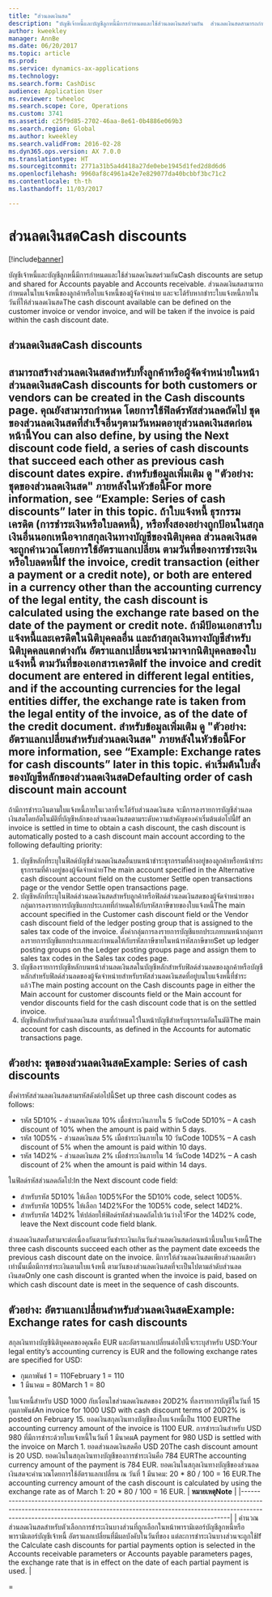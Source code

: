 ```yaml
---
title: "ส่วนลดเงินสด"
description: "บัญชีเจ้าหนี้และบัญชีลูกหนี้มีการกำหนดและใช้ส่วนลดเงินสดร่วมกัน  ส่วนลดเงินสดสามารถกำหนดในใบแจ้งหนี้ของลูกค้าหรือใบแจ้งหนี้ของผู้จัดจำหน่าย และจะได้รับหากชำระใบแจ้งหนี้ภายในวันที่ให้ส่วนลดเงินสด"
author: kweekley
manager: AnnBe
ms.date: 06/20/2017
ms.topic: article
ms.prod: 
ms.service: dynamics-ax-applications
ms.technology: 
ms.search.form: CashDisc
audience: Application User
ms.reviewer: twheeloc
ms.search.scope: Core, Operations
ms.custom: 3741
ms.assetid: c25f9d85-2702-46aa-8e61-0b4886e069b3
ms.search.region: Global
ms.author: kweekley
ms.search.validFrom: 2016-02-28
ms.dyn365.ops.version: AX 7.0.0
ms.translationtype: HT
ms.sourcegitcommit: 2771a31b5a4d418a27de0ebe1945d1fed2d8d6d6
ms.openlocfilehash: 9960af8c4961a42e7e829077da40bcbbf3bc71c2
ms.contentlocale: th-th
ms.lasthandoff: 11/03/2017

---
```


# <a name="cash-discounts"></a><span data-ttu-id="10ddc-104">ส่วนลดเงินสด</span><span class="sxs-lookup"><span data-stu-id="10ddc-104">Cash discounts</span></span>

[!include[banner](../includes/banner.md)]


<span data-ttu-id="10ddc-105">บัญชีเจ้าหนี้และบัญชีลูกหนี้มีการกำหนดและใช้ส่วนลดเงินสดร่วมกัน</span><span class="sxs-lookup"><span data-stu-id="10ddc-105">Cash discounts are setup and shared for Accounts payable and Accounts receivable.</span></span>  <span data-ttu-id="10ddc-106">ส่วนลดเงินสดสามารถกำหนดในใบแจ้งหนี้ของลูกค้าหรือใบแจ้งหนี้ของผู้จัดจำหน่าย และจะได้รับหากชำระใบแจ้งหนี้ภายในวันที่ให้ส่วนลดเงินสด</span><span class="sxs-lookup"><span data-stu-id="10ddc-106">The cash discount available can be defined on the customer invoice or vendor invoice, and will be taken if the invoice is paid within the cash discount date.</span></span> 

<a name="cash-discounts"></a><span data-ttu-id="10ddc-107">ส่วนลดเงินสด</span><span class="sxs-lookup"><span data-stu-id="10ddc-107">Cash discounts</span></span>
--------------

<span data-ttu-id="10ddc-108">สามารถสร้างส่วนลดเงินสดสำหรับทั้งลูกค้าหรือผู้จัดจำหน่ายในหน้าส่วนลดเงินสด</span><span class="sxs-lookup"><span data-stu-id="10ddc-108">Cash discounts for both customers or vendors can be created in the Cash discounts page.</span></span> <span data-ttu-id="10ddc-109">คุณยังสามารถกำหนด โดยการใช้ฟิลด์รหัสส่วนลดถัดไป ชุดของส่วนลดเงินสดที่สำเร็จอื่นๆตามวันหมดอายุส่วนลดเงินสดก่อนหน้านี้</span><span class="sxs-lookup"><span data-stu-id="10ddc-109">You can also define, by using the Next discount code field, a series of cash discounts that succeed each other as previous cash discount dates expire.</span></span> <span data-ttu-id="10ddc-110">สำหรับข้อมูลเพิ่มเติม ดู "ตัวอย่าง: ชุดของส่วนลดเงินสด" ภายหลังในหัวข้อนี้</span><span class="sxs-lookup"><span data-stu-id="10ddc-110">For more information, see “Example: Series of cash discounts” later in this topic.</span></span> <span data-ttu-id="10ddc-111">ถ้าใบแจ้งหนี้ ธุรกรรมเครดิต (การชำระเงินหรือใบลดหนี้), หรือทั้งสองอย่างถูกป้อนในสกุลเงินอื่นนอกเหนือจากสกุลเงินทางบัญชีของนิติบุคคล ส่วนลดเงินสดจะถูกคำนวณโดยการใช้อัตราแลกเปลี่ยน ตามวันที่ของการชำระเงินหรือใบลดหนี้</span><span class="sxs-lookup"><span data-stu-id="10ddc-111">If the invoice, credit transaction (either a payment or a credit note), or both are entered in a currency other than the accounting currency of the legal entity, the cash discount is calculated using the exchange rate based on the date of the payment or credit note.</span></span> <span data-ttu-id="10ddc-112">ถ้ามีป้อนเอกสารใบแจ้งหนี้และเครดิตในนิติบุคคลอื่น และถ้าสกุลเงินทางบัญชีสำหรับนิติบุคคลแตกต่างกัน อัตราแลกเปลี่ยนจะนำมาจากนิติบุคคลของใบแจ้งหนี้ ตามวันที่ของเอกสารเครดิต</span><span class="sxs-lookup"><span data-stu-id="10ddc-112">If the invoice and credit document are entered in different legal entities, and if the accounting currencies for the legal entities differ, the exchange rate is taken from the legal entity of the invoice, as of the date of the credit document.</span></span> <span data-ttu-id="10ddc-113">สำหรับข้อมูลเพิ่มเติม ดู "ตัวอย่าง: อัตราแลกเปลี่ยนสำหรับส่วนลดเงินสด" ภายหลังในหัวข้อนี้</span><span class="sxs-lookup"><span data-stu-id="10ddc-113">For more information, see “Example: Exchange rates for cash discounts” later in this topic.</span></span>
<span data-ttu-id="10ddc-114">ค่าเริ่มต้นใบสั่งของบัญชีหลักของส่วนลดเงินสด</span><span class="sxs-lookup"><span data-stu-id="10ddc-114">Defaulting order of cash discount main account</span></span>
----------------------------------------------

<span data-ttu-id="10ddc-115">ถ้ามีการชำระเงินตามใบแจ้งหนี้ภายในเวลาที่จะได้รับส่วนลดเงินสด จะมีการลงรายการบัญชีส่วนลดเงินสดโดยอัตโนมัติที่บัญชีหลักของส่วนลดเงินสดตามระดับความสำคัญของค่าเริ่มต้นต่อไปนี้</span><span class="sxs-lookup"><span data-stu-id="10ddc-115">If an invoice is settled in time to obtain a cash discount, the cash discount is automatically posted to a cash discount main account according to the following defaulting priority:</span></span>
1.  <span data-ttu-id="10ddc-116">บัญชีหลักที่ระบุในฟิลด์บัญชีส่วนลดเงินสดอื่นบนหน้าชำระธุรกรรมที่ค้างอยู่ของลูกค้าหรือหน้าชำระธุรกรรมที่ค้างอยู่ของผู้จัดจำหน่าย</span><span class="sxs-lookup"><span data-stu-id="10ddc-116">The main account specified in the Alternative cash discount account field on the customer Settle open transactions page or the vendor Settle open transactions page.</span></span>
2.  <span data-ttu-id="10ddc-117">บัญชีหลักที่ระบุในฟิลด์ส่วนลดเงินสดสำหรับลูกค้าหรือฟิลด์ส่วนลดเงินสดของผู้จัดจำหน่ายของกลุ่มการลงรายการบัญชีแยกประเภทที่กำหนดให้กับรหัสภาษีขายของใบแจ้งหนี้</span><span class="sxs-lookup"><span data-stu-id="10ddc-117">The main account specified in the Customer cash discount field or the Vendor cash discount field of the ledger posting group that is assigned to the sales tax code of the invoice.</span></span> <span data-ttu-id="10ddc-118">ตั้งค่ากลุ่มการลงรายการบัญชีแยกประเภทบนหน้ากลุ่มการลงรายการบัญชีแยกประเภทและกำหนดให้กับรหัสภาษีขายในหน้ารหัสภาษีขาย</span><span class="sxs-lookup"><span data-stu-id="10ddc-118">Set up ledger posting groups on the Ledger posting groups page and assign them to sales tax codes in the Sales tax codes page.</span></span>
3.  <span data-ttu-id="10ddc-119">บัญชีลงรายการบัญชีหลักบนหน้าส่วนลดเงินสดในบัญชีหลักสำหรับฟิลด์ส่วนลดของลูกค้าหรือบัญชีหลักสำหรับฟิลด์ส่วนลดของผู้จัดจำหน่ายสำหรับรหัสส่วนลดเงินสดที่อยู่บนใบแจ้งหนี้ที่ชำระแล้ว</span><span class="sxs-lookup"><span data-stu-id="10ddc-119">The main posting account on the Cash discounts page in either the Main account for customer discounts field or the Main account for vendor discounts field for the cash discount code that is on the settled invoice.</span></span>
4.  <span data-ttu-id="10ddc-120">บัญชีหลักสำหรับส่วนลดเงินสด ตามที่กำหนดไว้ในหน้าบัญชีสำหรับธุรกรรมอัตโนมัติ</span><span class="sxs-lookup"><span data-stu-id="10ddc-120">The main account for cash discounts, as defined in the Accounts for automatic transactions page.</span></span>

## <a name="example-series-of-cash-discounts"></a><span data-ttu-id="10ddc-121"> ตัวอย่าง: ชุดของส่วนลดเงินสด</span><span class="sxs-lookup"><span data-stu-id="10ddc-121">Example: Series of cash discounts</span></span>
<span data-ttu-id="10ddc-122">ตั้งค่ารหัสส่วนลดเงินสดสามรหัสดังต่อไปนี้</span><span class="sxs-lookup"><span data-stu-id="10ddc-122">Set up three cash discount codes as follows:</span></span>
-   <span data-ttu-id="10ddc-123">รหัส 5D10% - ส่วนลดเงินสด 10% เมื่อชำระเงินภายใน 5 วัน</span><span class="sxs-lookup"><span data-stu-id="10ddc-123">Code 5D10% – A cash discount of 10% when the amount is paid within 5 days.</span></span>
-   <span data-ttu-id="10ddc-124">รหัส 10D5% - ส่วนลดเงินสด 5% เมื่อชำระเงินภายใน 10 วัน</span><span class="sxs-lookup"><span data-stu-id="10ddc-124">Code 10D5% – A cash discount of 5% when the amount is paid within 10 days.</span></span>
-   <span data-ttu-id="10ddc-125">รหัส 14D2% - ส่วนลดเงินสด 2% เมื่อชำระเงินภายใน 14 วัน</span><span class="sxs-lookup"><span data-stu-id="10ddc-125">Code 14D2% – A cash discount of 2% when the amount is paid within 14 days.</span></span>

<span data-ttu-id="10ddc-126">ในฟิลด์รหัสส่วนลดถัดไป:</span><span class="sxs-lookup"><span data-stu-id="10ddc-126">In the Next discount code field:</span></span>
-   <span data-ttu-id="10ddc-127">สำหรับรหัส 5D10% ให้เลือก 10D5%</span><span class="sxs-lookup"><span data-stu-id="10ddc-127">For the 5D10% code, select 10D5%.</span></span>
-   <span data-ttu-id="10ddc-128">สำหรับรหัส 10D5% ให้เลือก 14D2%</span><span class="sxs-lookup"><span data-stu-id="10ddc-128">For the 10D5% code, select 14D2%.</span></span>
-   <span data-ttu-id="10ddc-129">สำหรับรหัส 14D2% ให้ปล่อยให้ฟิลด์รหัสส่วนลดถัดไปเว้นว่างไว้</span><span class="sxs-lookup"><span data-stu-id="10ddc-129">For the 14D2% code, leave the Next discount code field blank.</span></span>

<span data-ttu-id="10ddc-130">ส่วนลดเงินสดทั้งสามจะต่อเนื่องกันตามวันชำระเงินเกินวันส่วนลดเงินสดก่อนหน้านี้บนใบแจ้งหนี้</span><span class="sxs-lookup"><span data-stu-id="10ddc-130">The three cash discounts succeed each other as the payment date exceeds the previous cash discount date on the invoice.</span></span> <span data-ttu-id="10ddc-131">มีการให้ส่วนลดเงินสดเพียงส่วนลดเดียวเท่านั้นเมื่อมีการชำระเงินตามใบแจ้งหนี้ ตามวันของส่วนลดเงินสดที่จะเป็นไปตามลำดับส่วนลดเงินสด</span><span class="sxs-lookup"><span data-stu-id="10ddc-131">Only one cash discount is granted when the invoice is paid, based on which cash discount date is meet in the sequence of cash discounts.</span></span>

## <a name="example-exchange-rates-for-cash-discounts"></a><span data-ttu-id="10ddc-132"> ตัวอย่าง: อัตราแลกเปลี่ยนสำหรับส่วนลดเงินสด</span><span class="sxs-lookup"><span data-stu-id="10ddc-132">Example: Exchange rates for cash discounts</span></span>
<span data-ttu-id="10ddc-133">สกุลเงินทางบัญชีนิติบุคคลของคุณคือ EUR และอัตราแลกเปลี่ยนต่อไปนี้จะระบุสำหรับ USD:</span><span class="sxs-lookup"><span data-stu-id="10ddc-133">Your legal entity’s accounting currency is EUR and the following exchange rates are specified for USD:</span></span>
-   <span data-ttu-id="10ddc-134">กุมภาพันธ์ 1 = 110</span><span class="sxs-lookup"><span data-stu-id="10ddc-134">February 1 = 110</span></span>
-   <span data-ttu-id="10ddc-135">1 มีนาคม = 80</span><span class="sxs-lookup"><span data-stu-id="10ddc-135">March 1 = 80</span></span>

<span data-ttu-id="10ddc-136">ใบแจ้งหนี้สำหรับ USD 1000 กับเงื่อนไขส่วนลดเงินสดของ 20D2% ที่ลงรายการบัญชีในวันที่ 15 กุมภาพันธ์</span><span class="sxs-lookup"><span data-stu-id="10ddc-136">An invoice for 1000 USD with cash discount terms of 20D2% is posted on February 15.</span></span> <span data-ttu-id="10ddc-137">ยอดเงินสกุลเงินทางบัญชีของใบแจ้งหนี้เป็น 1100 EUR</span><span class="sxs-lookup"><span data-stu-id="10ddc-137">The accounting currency amount of the invoice is 1100 EUR.</span></span> <span data-ttu-id="10ddc-138">การชำระเงินสำหรับ USD 980 ที่มีการชำระด้วยใบแจ้งหนี้ในวันที่ 1 มีนาคม</span><span class="sxs-lookup"><span data-stu-id="10ddc-138">A payment for 980 USD is settled with the invoice on March 1.</span></span> <span data-ttu-id="10ddc-139">ยอดส่วนลดเงินสดคือ USD 20</span><span class="sxs-lookup"><span data-stu-id="10ddc-139">The cash discount amount is 20 USD.</span></span> <span data-ttu-id="10ddc-140">ยอดเงินในสกุลเงินทางบัญชีของการชำระเงินคือ 784 EUR</span><span class="sxs-lookup"><span data-stu-id="10ddc-140">The accounting currency amount of the payment is 784 EUR.</span></span> <span data-ttu-id="10ddc-141">ยอดเงินในสกุลเงินทางบัญชีของส่วนลดเงินสดจะคำนวณโดยการใช้อัตราแลกเปลี่ยน ณ วันที่ 1 มีนาคม: 20 \* 80 / 100 = 16 EUR.</span><span class="sxs-lookup"><span data-stu-id="10ddc-141">The accounting currency amount of the cash discount is calculated by using the exchange rate as of March 1: 20 \* 80 / 100 = 16 EUR.</span></span>
| <span data-ttu-id="10ddc-142">**หมายเหตุ**</span><span class="sxs-lookup"><span data-stu-id="10ddc-142">**Note**</span></span>                                                                                                                                                                                                                             |
|--------------------------------------------------------------------------------------------------------------------------------------------------------------------------------------------------------------------------------------|
| <span data-ttu-id="10ddc-143">คำนวณส่วนลดเงินสดสำหรับตัวเลือกการชำระเงินบางส่วนที่ถูกเลือกในหน้าพารามิเตอร์บัญชีลูกหนี้หรือพารามิเตอร์บัญชีเจ้าหนี้ อัตราแลกเปลี่ยนที่มีผลบังคับในวันที่ของ แต่ละการชำระเงินบางส่วนจะถูกใช้</span><span class="sxs-lookup"><span data-stu-id="10ddc-143">If the Calculate cash discounts for partial payments option is selected in the Accounts receivable parameters or Accounts payable parameters pages, the exchange rate that is in effect on the date of each partial payment is used.</span></span> |

 
=

 





